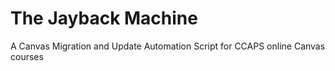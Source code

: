 # The Jayback Machine
A Canvas Migration and Update Automation Script for CCAPS online Canvas courses
